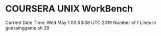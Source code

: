 # COURSERA UNIX WorkBench
Current Date Time: 
Wed May  1 03:53:38 UTC 2019
Number of f Lines in guessinggame.sh
29
